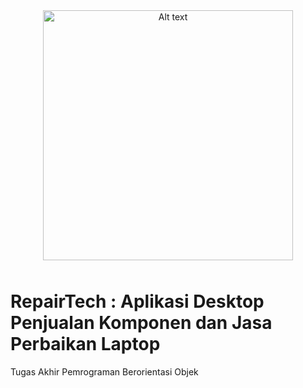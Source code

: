 <p align="center">
  <img src="https://drive.google.com/uc?export=view&id=1Afle0LY7_ydGIEUC39jrLu10CEvVXjRA" alt="Alt text" width="400" style="padding: 10px;"/>
</p>

# RepairTech : Aplikasi Desktop Penjualan Komponen dan Jasa Perbaikan Laptop

Tugas Akhir Pemrograman Berorientasi Objek


